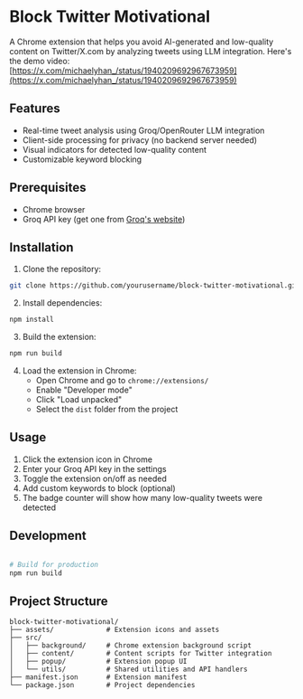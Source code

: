 # Block Twitter Motivational

A Chrome extension that helps you avoid AI-generated and low-quality content on Twitter/X.com by analyzing tweets using LLM integration. Here's the demo video: [https://x.com/michaelyhan_/status/1940209692967673959](https://x.com/michaelyhan_/status/1940209692967673959)

## Features

- Real-time tweet analysis using Groq/OpenRouter LLM integration
- Client-side processing for privacy (no backend server needed)
- Visual indicators for detected low-quality content
- Customizable keyword blocking

## Prerequisites

- Chrome browser
- Groq API key (get one from [Groq's website](https://groq.com))

## Installation

1. Clone the repository:
```bash
git clone https://github.com/yourusername/block-twitter-motivational.git
```

2. Install dependencies:
```bash
npm install
```

3. Build the extension:
```bash
npm run build
```

4. Load the extension in Chrome:
   - Open Chrome and go to `chrome://extensions/`
   - Enable "Developer mode"
   - Click "Load unpacked"
   - Select the `dist` folder from the project

## Usage

1. Click the extension icon in Chrome
2. Enter your Groq API key in the settings
3. Toggle the extension on/off as needed
4. Add custom keywords to block (optional)
5. The badge counter will show how many low-quality tweets were detected

## Development

```bash

# Build for production
npm run build

```

## Project Structure

```
block-twitter-motivational/
├── assets/             # Extension icons and assets
├── src/
│   ├── background/     # Chrome extension background script
│   ├── content/        # Content scripts for Twitter integration
│   ├── popup/          # Extension popup UI
│   └── utils/          # Shared utilities and API handlers
├── manifest.json       # Extension manifest
└── package.json        # Project dependencies
```
